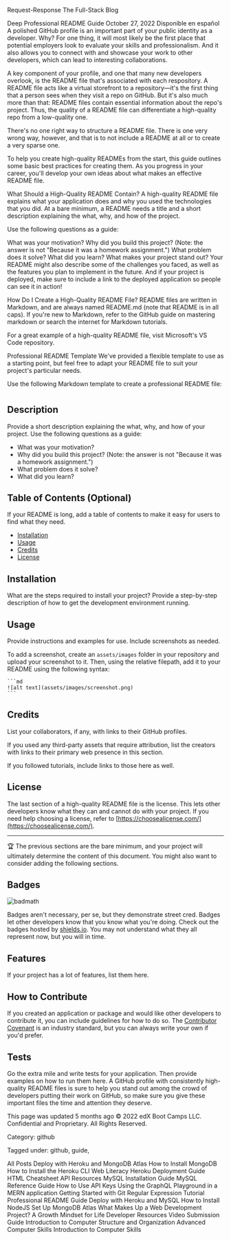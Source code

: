 Request-Response
The Full-Stack Blog

Deep
Professional README Guide
October 27, 2022
Disponible en español
A polished GitHub profile is an important part of your public identity as a developer. Why? For one thing, it will most likely be the first place that potential employers look to evaluate your skills and professionalism. And it also allows you to connect with and showcase your work to other developers, which can lead to interesting collaborations.

A key component of your profile, and one that many new developers overlook, is the README file that's associated with each respository. A README file acts like a virtual storefront to a repository—it's the first thing that a person sees when they visit a repo on GitHub. But it's also much more than that: README files contain essential information about the repo's project. Thus, the quality of a README file can differentiate a high-quality repo from a low-quality one.

There's no one right way to structure a README file. There is one very wrong way, however, and that is to not include a README at all or to create a very sparse one.

To help you create high-quality READMEs from the start, this guide outlines some basic best practices for creating them. As you progress in your career, you'll develop your own ideas about what makes an effective README file.

What Should a High-Quality README Contain?
A high-quality README file explains what your application does and why you used the technologies that you did. At a bare minimum, a README needs a title and a short description explaining the what, why, and how of the project.

Use the following questions as a guide:

What was your motivation?
Why did you build this project? (Note: the answer is not "Because it was a homework assignment.")
What problem does it solve?
What did you learn?
What makes your project stand out?
Your README might also describe some of the challenges you faced, as well as the features you plan to implement in the future. And if your project is deployed, make sure to include a link to the deployed application so people can see it in action!

How Do I Create a High-Quality README File?
README files are written in Markdown, and are always named README.md (note that README is in all caps). If you're new to Markdown, refer to the GitHub guide on mastering markdown or search the internet for Markdown tutorials.

For a great example of a high-quality README file, visit Microsoft's VS Code repository.

Professional README Template
We've provided a flexible template to use as a starting point, but feel free to adapt your README file to suit your project's particular needs.

Use the following Markdown template to create a professional README file:

# <Your-Project-Title>

## Description

Provide a short description explaining the what, why, and how of your project. Use the following questions as a guide:

- What was your motivation?
- Why did you build this project? (Note: the answer is not "Because it was a homework assignment.")
- What problem does it solve?
- What did you learn?

## Table of Contents (Optional)

If your README is long, add a table of contents to make it easy for users to find what they need.

- [Installation](#installation)
- [Usage](#usage)
- [Credits](#credits)
- [License](#license)

## Installation

What are the steps required to install your project? Provide a step-by-step description of how to get the development environment running.

## Usage

Provide instructions and examples for use. Include screenshots as needed.

To add a screenshot, create an `assets/images` folder in your repository and upload your screenshot to it. Then, using the relative filepath, add it to your README using the following syntax:

    ```md
    ![alt text](assets/images/screenshot.png)
    ```

## Credits

List your collaborators, if any, with links to their GitHub profiles.

If you used any third-party assets that require attribution, list the creators with links to their primary web presence in this section.

If you followed tutorials, include links to those here as well.

## License

The last section of a high-quality README file is the license. This lets other developers know what they can and cannot do with your project. If you need help choosing a license, refer to [https://choosealicense.com/](https://choosealicense.com/).

---

🏆 The previous sections are the bare minimum, and your project will ultimately determine the content of this document. You might also want to consider adding the following sections.

## Badges

![badmath](https://img.shields.io/github/languages/top/lernantino/badmath)

Badges aren't necessary, per se, but they demonstrate street cred. Badges let other developers know that you know what you're doing. Check out the badges hosted by [shields.io](https://shields.io/). You may not understand what they all represent now, but you will in time.

## Features

If your project has a lot of features, list them here.

## How to Contribute

If you created an application or package and would like other developers to contribute it, you can include guidelines for how to do so. The [Contributor Covenant](https://www.contributor-covenant.org/) is an industry standard, but you can always write your own if you'd prefer.

## Tests

Go the extra mile and write tests for your application. Then provide examples on how to run them here.
A GitHub profile with consistently high-quality README files is sure to help you stand out among the crowd of developers putting their work on GitHub, so make sure you give these important files the time and attention they deserve.

This page was updated 5 months ago
© 2022 edX Boot Camps LLC. Confidential and Proprietary. All Rights Reserved.

Category: github

Tagged under: github, guide,

All Posts
Deploy with Heroku and MongoDB Atlas
How to Install MongoDB
How to Install the Heroku CLI
Web Literacy
Heroku Deployment Guide
HTML Cheatsheet
API Resources
MySQL Installation Guide
MySQL Reference Guide
How to Use API Keys
Using the GraphQL Playground in a MERN application
Getting Started with Git
Regular Expression Tutorial
Professional README Guide
Deploy with Heroku and MySQL
How to Install NodeJS
Set Up MongoDB Atlas
What Makes Up a Web Development Project?
A Growth Mindset for Life
Developer Resources
Video Submission Guide
Introduction to Computer Structure and Organization
Advanced Computer Skills
Introduction to Computer Skills

